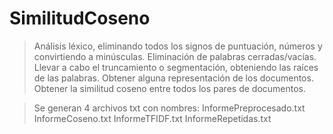 # SimilitudCoseno
>Análisis léxico, eliminando todos los signos de puntuación, números y convirtiendo a minúsculas. 
>Eliminación de palabras cerradas/vacías. 
>Llevar a cabo el truncamiento o segmentación, obteniendo las raíces de las palabras. 
>Obtener alguna representación de los documentos. 
>Obtener la similitud coseno entre todos los pares de documentos.

>Se generan 4 archivos txt con nombres: 
>InformePreprocesado.txt
>InformeCoseno.txt
>InformeTFIDF.txt
>InformeRepetidas.txt
